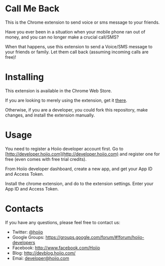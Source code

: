 # Call Me Back

This is the Chrome extension to send voice or sms message to your friends.

Have you ever been in a situation when your mobile phone ran out of money, and you can no longer make a crucial call/SMS?

When that happens, use this extension to send a Voice/SMS message to your friends or family. Let them call back (assuming incoming calls are free)!



# Installing

This extension is available in the Chrome Web Store.

If you are looking to merely using the extension, get it [there](https://chrome.google.com/webstore/detail/jfkogeilgpfjgipncnbmkdmnapcampkp).

Otherwise, if you are a developer, you could fork this repository, make changes, and install the extension manually.


# Usage

You need to register a Hoiio developer account first. Go to [http://developer.hoiio.com](http://developer.hoiio.com) and register one for free (even comes with free trial credits).

From Hoiio developer dashboard, create a new app, and get your App ID and Access Token.

Install the chrome extension, and do to the extension settings. Enter your App ID and Access Token.


# Contacts
If you have any questions, please feel free to contact us:

* Twitter:        [@hoiio](http://twitter.com/hoiio)
* Google Groups:  https://groups.google.com/forum/#!forum/hoiio-developers
* Facebook:       http://www.facebook.com/Hoiio
* Blog:           http://devblog.hoiio.com/
* Emai:           developer@hoiio.com